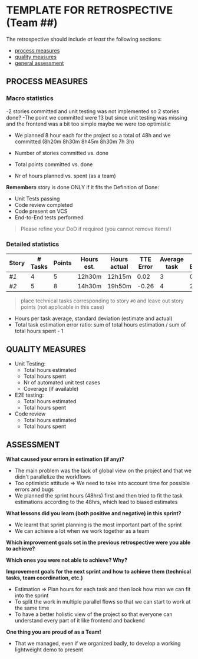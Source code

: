 TEMPLATE FOR RETROSPECTIVE (Team ##)
=====================================

The retrospective should include _at least_ the following
sections:

- [process measures](#process-measures)
- [quality measures](#quality-measures)
- [general assessment](#assessment)

## PROCESS MEASURES 

### Macro statistics
-2 stories committed and unit testing was not implemented so 2 stories done?
-The point we committed were 13 but since unit testing was missing and the frontend was a bit too simple maybe we were too optimistic
- We planned 8 hour each for the project so a total of 48h and we committed (8h20m 8h30m 8h45m 8h30m 7h 3h)

- Number of stories committed vs. done 
- Total points committed vs. done 
- Nr of hours planned vs. spent (as a team)

**Remember**a story is done ONLY if it fits the Definition of Done:
 
- Unit Tests passing
- Code review completed
- Code present on VCS
- End-to-End tests performed

> Please refine your DoD if required (you cannot remove items!) 

### Detailed statistics

| Story  | # Tasks | Points | Hours est. | Hours actual |  TTE Error   | Average task | Std Estimated |  Std Actual |
|--------|---------|--------|------------|--------------|--------------|--------------|---------------|-------------|
| _#1_   |    4    |    5   |   12h30m   |   12h15m     |     0.02     |       3      |      0.89     |     1.6     |
| _#2_   |    5    |    8   |   14h30m   |   19h50m     |    -0.26     |       4      |      2.2      |     2.8     |

> place technical tasks corresponding to story `#0` and leave out story points (not applicable in this case)

- Hours per task average, standard deviation (estimate and actual)
- Total task estimation error ratio: sum of total hours estimation / sum of total hours spent - 1

  
## QUALITY MEASURES 

- Unit Testing:
  - Total hours estimated
  - Total hours spent
  - Nr of automated unit test cases 
  - Coverage (if available)
- E2E testing:
  - Total hours estimated
  - Total hours spent
- Code review 
  - Total hours estimated 
  - Total hours spent
  


## ASSESSMENT

**What caused your errors in estimation (if any)?**
  - The main problem was the lack of global view on the project and that we didn't parallelize the workflows 
  - Too optimistic attitude => We need to take into account time for possible errors and bugs
  - We planned the sprint hours (48hrs) first and then tried to fit the task estimations according to the 48hrs, which lead to biased estimates

**What lessons did you learn (both positive and negative) in this sprint?**
  - We learnt that sprint planning is the most important part of the sprint
  - We can achieve a lot when we work together as a team

**Which improvement goals set in the previous retrospective were you able to achieve?**
  
**Which ones you were not able to achieve? Why?**

**Improvement goals for the next sprint and how to achieve them (technical tasks, team coordination, etc.)**
  - Estimation => Plan hours for each task and then look how man we can fit into the sprint 
  - To split the work in multiple parallel flows so that we can start to work at the same time 
  - To have a better holistic view of the project so that everyone can understand every part of it like frontend and backend

**One thing you are proud of as a Team!**
  - That we managed, even if we organized badly, to develop a working lightweight demo to present